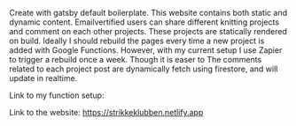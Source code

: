 Create with gatsby default boilerplate. This website contains both static and dynamic content. Emailvertified users can share different knitting projects and comment on each other projects. These projects are statically rendered on build. Ideally I should rebuild the pages every time a new project is added with Google Functions. However, with my current setup I use Zapier to trigger a rebuild once a week. Though it is easer to  The comments related to each project post are dynamically fetch using firestore, and will update in realtime.

Link to my function setup:

Link to the website: https://strikkeklubben.netlify.app

